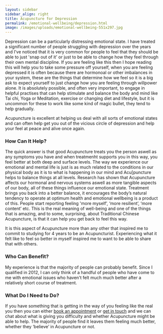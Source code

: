 ```yaml
---
layout: sidebar
sidebar_align: right
title: Acupuncture for Depression
permalink: /emotional-wellbeing/depression.html
image: /images/uploads/emotional-wellbeing-551x297.jpg
---
```

  Depression can be a particularly distressing emotional state. I have treated a significant number of people struggling with depression over the years and I've noticed that it is very common for people to feel that they should be able to just 'snap out of it' or just to be able to change how they feel through their own mental discipline.  If you are feeling like this then I hope reading this will help you to take some pressure off yourself, when you are feeling depressed it is often because there are hormonoal or other imbalances in your system, these are the things that determine how we feel so it is a big ask to expect yourself to just change how you are feeling through willpower alone.  It is absolutely possible, and often very important, to engage in helpful practises that can help stimulate and balance the body and mind like Tai chi, Yoga or Meditation, exercise or changing diet and lifestyle, but it is uncommon for these to work like some kind of magic bullet, they tend to help gradually.

Acupuncture is excellent at helping us deal with all sorts of emotional states and can often help get you out of the vicious circle of depression and help your feel at peace and alive once again.

### How Can It Help?
The quick answer is that good Acupuncture treats you the person aswell as any symptoms you have and when treatmenht supports you in this way, you feel better at both deep and surface levels. The way we experience our emotional and mental life is just is as much related to the conditions in our physical body as it is to what is happening in our mind and Acu[puncture helps to balance things at all levels. Research has shown that Acupuncture affects our hormonal and nervous systems aswell as more tangible aspects of our body, all of these things influence our emotional state. Treatment brings you back into a better balance, it encourages the body’s natural tendency to operate at optimum health and emotional wellbeing is a product of this. People start reporting feeling 'more myself’, ‘more resilient’, ‘more content’ etc. This is the real meaning of well-being and one of the things that is amazing, and to some, surprising, about Traditional Chinese Acupuncture, is that it can help you get back to feel this way.

It is this aspect of Acupuncture more than any other that inspired me to commit to studying for 4 years to be an Acupuncturist.  Experiencing what it felt like to feel so better in myself inspired me to want to be able to share that with others.


### Who Can Benefit?
  My experience is that the majority of people can probably benefit. Since I qualified in 2012, I can only think of a handful of people who have come to me with emotional issues who haven't felt much much better after a relatively short course of treatment.


### What Do I Need to Do?
  If you have something that is getting in the way of you feeling like the real you then you can either [book an appointment](/how-to-book.html) or [get in touch](#contact-trigger) and we can chat about what is giving you difficulty and whether Acupuncture might be able to help. The majority of people find it leaves them feeling much better, whether they ‘believe’ in Acupuncture or not.